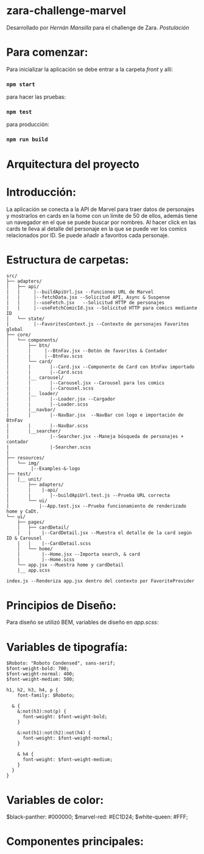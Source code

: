 # zara-challenge-marvel

Desarrollado por *Hernán Mansilla* para el challenge de Zara. *Postulación*

# Para comenzar:

Para inicializar la aplicación se debe entrar a la carpeta *front* y allí:

### `npm start`

para hacer las pruebas:

### `npm test`

para producción:

### `npm run build`


# Arquitectura del proyecto

# Introducción:

La aplicación se conecta a la API de Marvel para traer datos de personajes y mostrarlos en cards en la home con un límite de 50 de ellos, además tiene un navegador en el que se puede
buscar por nombres. Al hacer click en las cards te lleva al detalle del personaje
en la que se puede ver los comics relacionados por ID. Se puede añadir a favoritos
cada personaje.

# Estructura de carpetas:

    src/
    ├── adapters/
    │   ├── api/
    |   |     |--buildApiUrl.jsx --Funciones URL de Marvel
    |   |     |--fetchData.jsx --Solicitud API, Async & Suspense
    |   |     |--useFetch.jsx   --Solicitud HTTP de personajes
    |   |     |--useFetchComicId.jsx --Solicitud HTTP para comics mediante ID
    │   └── state/
    |         |--FavoritesContext.js --Contexto de personajes Favoritos global
    ├── core/
    │   └── components/
    │       ├── btn/
    |       |     |--BtnFav.jsx --Botón de favoritos & Contador
    |       |     |--BtnFav.scss 
    │       └── card/
    |       |       |--Card.jsx --Componente de Card con btnFav importado
    |       |       |--Card.scss
    |       |__ carousel/
    |       |       |--Carousel.jsx --Carousel para los comics
    |       |       |--Carousel.scss
    |       |__ loader/
    |       |       |--Loader.jsx --Cargador
    |       |       |--Loader.scss
    |       |__navbar/
    |       |       |--NavBar.jsx  --NavBar con logo e importación de BtnFav
    |       |       |--NavBar.scss
    |       |__searcher/
    |               |--Searcher.jsx --Maneja búsqueda de personajes + contador
    |               |-Searcher.scss
    |
    ├── resources/
    │   └── img/
    |        |--Examples-&-logo
    ├── test/
    │   |__ unit/
    │       ├── adapters/
    |       |    |-api/
    |       |       |--buildApiUrl.test.js --Prueba URL correcta
    │       └── ui/
    |           |--App.test.jsx --Prueba funcionamiento de renderizado home y CaDt.
    └── ui/
        ├── pages/
        │   ├── cardDetail/
        |   |    |--CardDetail.jsx --Muestra el detalle de la card según ID & Carousel
        |   |    |--CardDetail.scss
        │   └── home/
        |        |--Home.jsx --Importa search, & card
        |        |--Home.scss
        └── app.jsx --Muestra home y cardDetail
        |__ app.scss

    index.js --Renderiza app.jsx dentro del contexto por FavoriteProvider



# Principios de Diseño:

Para diseño se utilizó BEM, variables de diseño en *app.scss*:

# Variables de tipografía:
  
    $Roboto: "Roboto Condensed", sans-serif;
    $font-weight-bold: 700;
    $font-weight-normal: 400;
    $font-weight-medium: 500;

    h1, h2, h3, h4, p {
        font-family: $Roboto;
    
      & {
        &:not(h3):not(p) {
          font-weight: $font-weight-bold;
        }

        &:not(h1):not(h2):not(h4) {
          font-weight: $font-weight-normal;
        }

        & h4 {
          font-weight: $font-weight-medium;
        }
      }
    }

# Variables de color:

  $black-panther: #000000;
  $marvel-red: #EC1D24; 
  $white-queen: #FFF;

# Componentes principales:












